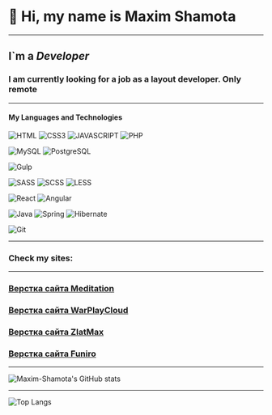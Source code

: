 
<!-- [JAVA](https://img.shields.io/badge/-JAVA-090909?style=for-the-badge&logo=JAVA) -->
#  🤝 Hi, my name is **Maxim Shamota**
***
## I`m a *Developer*

### I am currently looking for a job as a layout developer. Only remote
***
#### My Languages and Technologies
![HTML](https://img.shields.io/badge/-HTML-090909?style=for-the-badge&logo=html5)
![CSS3](https://img.shields.io/badge/-CSS3-090909?style=for-the-badge&logo=CSS3)
![JAVASCRIPT](https://img.shields.io/badge/-JAVASCRIPT-090909?style=for-the-badge&logo=JAVASCRIPT)
![PHP](https://img.shields.io/badge/-PHP-090909?style=for-the-badge&logo=PHP)

![MySQL](https://img.shields.io/badge/-MySQL-090909?style=for-the-badge&logo=MySQL)
![PostgreSQL](https://img.shields.io/badge/-PostgreSQL-090909?style=for-the-badge&logo=PostgreSQL)

![Gulp](https://img.shields.io/badge/-Gulp-090909?style=for-the-badge&logo=Gulp)

![SASS](https://img.shields.io/badge/-SASS-090909?style=for-the-badge&logo=SASS)
![SCSS](https://img.shields.io/badge/-SCSS-090909?style=for-the-badge&logo=SCSS)
![LESS](https://img.shields.io/badge/-LESS-090909?style=for-the-badge&logo=LESS)

![React](https://img.shields.io/badge/-React-090909?style=for-the-badge&logo=React)
![Angular](https://img.shields.io/badge/-Angular-090909?style=for-the-badge&logo=Angular)

![Java](https://img.shields.io/badge/-Java-090909?style=for-the-badge&logo=Java)
![Spring](https://img.shields.io/badge/-Spring-090909?style=for-the-badge&logo=Spring)
![Hibernate](https://img.shields.io/badge/-Hibernate-090909?style=for-the-badge&logo=Hibernate)

![Git](https://img.shields.io/badge/-Git-090909?style=for-the-badge&logo=Git)
* * * * *
### Check my sites: 

<!-- ***

- sites on React:
### [Games of Thrones (React + Redux)](https://got.shamota.site)  -->

***

### [Верстка сайта Meditation](https://meditation.shamota.site/)
### [Верстка сайта WarPlayCloud](https://warplaycloud.shamota.site/)
### [Верстка сайта ZlatMax](https://zlatmax.shamota.site/)
### [Верстка сайта Funiro](https://funiro.shamota.site/) 
<!-- ### [Currency exchange](https://currency-exchange.shamota.site/)  -->
<!-- ### [Мир детства](https://childhood.shamota.site/)  - натяжка шаблона на WordPress -->
<!-- ### [Финакадемия](https://finakademiya.shamota.site/)   -->
<!-- ### [ЖК Сказочный лес](https://ndv.shamota.site/)  -->
<!-- ### [Adventure](https://adventure.shamota.site/)   -->

***

![Maxim-Shamota's GitHub stats](https://github-readme-stats.vercel.app/api?username=Maxim-Shamota&hide=stars,issues,contribs&show_icons=true&theme=tokyonight)

***

![Top Langs](https://github-readme-stats.vercel.app/api/top-langs/?username=Maxim-Shamota&hide=php,css&layout=compact)

<!-- Проект заморожен

### [Apart Mebel](https://apart-mebel.shamota.site/)  -->


<!--
***

- old sites:

### [Puls](https://puls.shamota.site/)
### [Uber](https://uber.shamota.site/)
### [Food](https://food.shamota.site/)
### [PopArt](https://popart.shamota.site/)
***
<!-- ### 🌱 And yes, I am currently learning React now -->
<!--
<br>

### 📫 Mail me: xbultazar@gmail.com 
-->

<!--
**Maxim-Shamota/Maxim-Shamota** is a ✨ _special_ ✨ repository because its `README.md` (this file) appears on your GitHub profile.

Here are some ideas to get you started:

- 🔭 I’m currently working on ...
- 🌱 I’m currently learning ...
- 👯 I’m looking to collaborate on ...
- 🤔 I’m looking for help with ...
- 💬 Ask me about ...
- 📫 Mail me: ...
- 😄 Pronouns: ...
- ⚡ Fun fact: ...
- ### 🔭 I’am currently working on an implementation in React the social network
- ### [E-numerator (React + Redux)](https://enumerator.shamota.site/) 
-->
